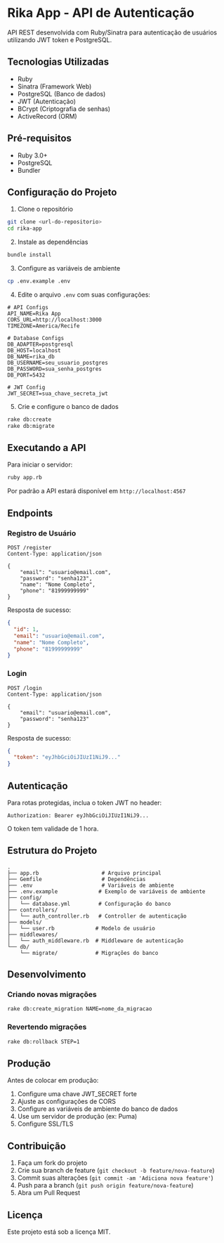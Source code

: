 # Rika App - API de Autenticação

API REST desenvolvida com Ruby/Sinatra para autenticação de usuários utilizando JWT token e PostgreSQL.

## Tecnologias Utilizadas

- Ruby
- Sinatra (Framework Web)
- PostgreSQL (Banco de dados)
- JWT (Autenticação)
- BCrypt (Criptografia de senhas)
- ActiveRecord (ORM)

## Pré-requisitos

- Ruby 3.0+
- PostgreSQL
- Bundler

## Configuração do Projeto

1. Clone o repositório

```bash
git clone <url-do-repositorio>
cd rika-app
```

2. Instale as dependências

```bash
bundle install
```

3. Configure as variáveis de ambiente

```bash
cp .env.example .env
```

4. Edite o arquivo `.env` com suas configurações:

```env
# API Configs
API_NAME=Rika App
CORS_URL=http://localhost:3000
TIMEZONE=America/Recife

# Database Configs
DB_ADAPTER=postgresql
DB_HOST=localhost
DB_NAME=rika_db
DB_USERNAME=seu_usuario_postgres
DB_PASSWORD=sua_senha_postgres
DB_PORT=5432

# JWT Config
JWT_SECRET=sua_chave_secreta_jwt
```

5. Crie e configure o banco de dados

```bash
rake db:create
rake db:migrate
```

## Executando a API

Para iniciar o servidor:

```bash
ruby app.rb
```

Por padrão a API estará disponível em `http://localhost:4567`

## Endpoints

### Registro de Usuário

```http
POST /register
Content-Type: application/json

{
    "email": "usuario@email.com",
    "password": "senha123",
    "name": "Nome Completo",
    "phone": "81999999999"
}
```

Resposta de sucesso:

```json
{
  "id": 1,
  "email": "usuario@email.com",
  "name": "Nome Completo",
  "phone": "81999999999"
}
```

### Login

```http
POST /login
Content-Type: application/json

{
    "email": "usuario@email.com",
    "password": "senha123"
}
```

Resposta de sucesso:

```json
{
  "token": "eyJhbGciOiJIUzI1NiJ9..."
}
```

## Autenticação

Para rotas protegidas, inclua o token JWT no header:

```http
Authorization: Bearer eyJhbGciOiJIUzI1NiJ9...
```

O token tem validade de 1 hora.

## Estrutura do Projeto

```
.
├── app.rb                    # Arquivo principal
├── Gemfile                   # Dependências
├── .env                      # Variáveis de ambiente
├── .env.example             # Exemplo de variáveis de ambiente
├── config/
│   └── database.yml         # Configuração do banco
├── controllers/
│   └── auth_controller.rb   # Controller de autenticação
├── models/
│   └── user.rb             # Modelo de usuário
├── middlewares/
│   └── auth_middleware.rb  # Middleware de autenticação
└── db/
    └── migrate/            # Migrações do banco
```

## Desenvolvimento

### Criando novas migrações

```bash
rake db:create_migration NAME=nome_da_migracao
```

### Revertendo migrações

```bash
rake db:rollback STEP=1
```

## Produção

Antes de colocar em produção:

1. Configure uma chave JWT_SECRET forte
2. Ajuste as configurações de CORS
3. Configure as variáveis de ambiente do banco de dados
4. Use um servidor de produção (ex: Puma)
5. Configure SSL/TLS

## Contribuição

1. Faça um fork do projeto
2. Crie sua branch de feature (`git checkout -b feature/nova-feature`)
3. Commit suas alterações (`git commit -am 'Adiciona nova feature'`)
4. Push para a branch (`git push origin feature/nova-feature`)
5. Abra um Pull Request

## Licença

Este projeto está sob a licença MIT.

```

```
